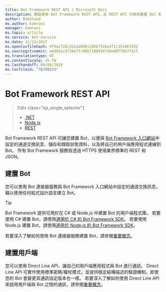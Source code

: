 ```yaml
---
title: Bot Framework REST API | Microsoft Docs
description: 開始使用 Bot Framework REST API，此 REST API 可用來建置 Bot 和連線到 Bot 的用戶端。
author: RobStand
ms.author: kamrani
manager: kamrani
ms.topic: article
ms.service: bot-service
ms.date: 12/13/2017
ms.openlocfilehash: 9f9acf2dc2b1aa0981196bf316a3f1c351467d32
ms.sourcegitcommit: a6d02ec4738e7fc90b7108934740e9077667f3c5
ms.translationtype: HT
ms.contentlocale: zh-TW
ms.lasthandoff: 09/04/2019
ms.locfileid: "70299533"
---
```

# <a name="bot-framework-rest-apis"></a>Bot Framework REST API
> [!div class="op_single_selector"]
> - [.NET](../dotnet/bot-builder-dotnet-overview.md)
> - [Node.js](../nodejs/bot-builder-nodejs-overview.md)
> - [REST](../rest-api/bot-framework-rest-overview.md)

Bot Framework REST API 可讓您建置 Bot，以便與 <a href="https://dev.botframework.com/" target="_blank">Bot Framework 入口網站</a>中設定的通道交換訊息、儲存和擷取狀態資料，以及將自己的用戶端應用程式連線到 Bot。 所有 Bot Framework 服務皆透過 HTTPS 使用業界標準的 REST 和 JSON。

## <a name="build-a-bot"></a>建置 Bot

您可以使用 Bot 連接器服務與 Bot Framework 入口網站中設定的通道交換訊息，藉以使用任何程式設計語言建立 Bot。 

> [!TIP]
> Bot Framework 提供可用於在 C# 或 Node.js 中建置 Bot 的用戶端程式庫。 若要使用 C# 建置 Bot，請使用[適用於 C# 的 Bot Framework SDK](../dotnet/bot-builder-dotnet-overview.md)。 若要使用 Node.js 建置 Bot，請使用[適用於 Node.js 的 Bot Framework SDK](../nodejs/index.md)。 

若要深入了解如何使用 Bot 連接器服務建置 Bot，請參閱[重要概念](bot-framework-rest-connector-concepts.md)。

## <a name="build-a-client"></a>建置用戶端

您可以使用 Direct Line API，讓自己的用戶端應用程式與 Bot 進行通訊。 Direct Line API 可實作使用標準密碼/權杖模式，並提供穩定結構描述的驗證機制，即使您的 Bot 會變更其通訊協定版本也一樣。 若要深入了解如何使用 Direct Line API 來啟用用戶端與 Bot 之間的通訊，請參閱[重要概念](bot-framework-rest-direct-line-3-0-concepts.md)。 